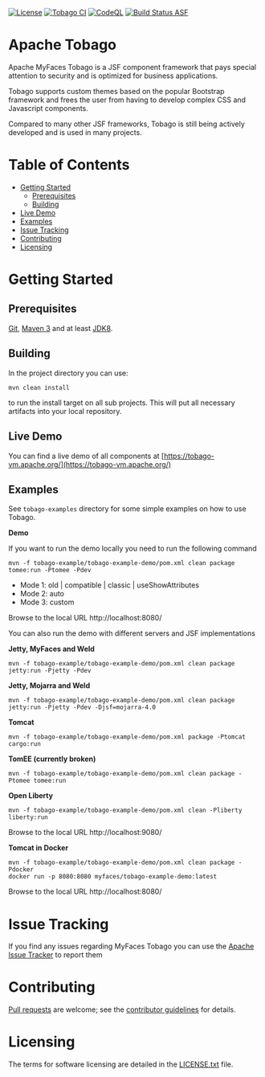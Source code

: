 
[![License](https://img.shields.io/badge/License-Apache%202.0-blue.svg)](https://opensource.org/licenses/Apache-2.0)
[![Tobago CI](https://github.com/apache/myfaces-tobago/actions/workflows/tobago-ci.yml/badge.svg)](https://github.com/apache/myfaces-tobago/actions/workflows/tobago-ci.yml)
[![CodeQL](https://github.com/apache/myfaces-tobago/actions/workflows/codeql-analysis.yml/badge.svg)](https://github.com/apache/myfaces-tobago/actions/workflows/codeql-analysis.yml)
[![Build Status ASF](https://ci-builds.apache.org/buildStatus/icon?subject=ASF-Build&job=MyFaces%2FTobago+pipeline%2Fmain)](https://ci-builds.apache.org/job/MyFaces/job/Tobago%20pipeline/job/main/)

# Apache Tobago


Apache MyFaces Tobago is a JSF component framework that pays special attention to security and is optimized for business applications.

Tobago supports custom themes based on the popular Bootstrap framework and frees the user from having to develop complex CSS and Javascript components.

Compared to many other JSF frameworks, Tobago is still being actively developed and is used in many projects.

# Table of Contents

- [Getting Started](#getting-started)
  * [Prerequisites](#prerequisites)
  * [Building](#building)
- [Live Demo](#live-demo)
- [Examples](#examples)
- [Issue Tracking](#issue-tracking)
- [Contributing](#contributing)
- [Licensing](#licensing)


# Getting Started

## Prerequisites

[Git](https://help.github.com/set-up-git-redirect), [Maven 3](https://maven.apache.org/download.cgi) and at least [JDK8]( https://www.oracle.com/technetwork/java/javase/downloads).


## Building


In the project directory you can use:

```
mvn clean install
```

to run the install target on all sub projects. This will
put all necessary artifacts into your local repository.

## Live Demo

You can find a live demo of all components at [https://tobago-vm.apache.org/](https://tobago-vm.apache.org/)

## Examples

See `tobago-examples` directory for some simple examples on how to use Tobago.


**Demo**

If you want to run the demo locally you need to run the following command


```shell
mvn -f tobago-example/tobago-example-demo/pom.xml clean package tomee:run -Ptomee -Pdev
```

* Mode 1: old | compatible | classic | useShowAttributes
* Mode 2: auto
* Mode 3: custom

Browse to the local URL http://localhost:8080/

You can also run the demo with different servers and JSF implementations

**Jetty, MyFaces and Weld**

```shell
mvn -f tobago-example/tobago-example-demo/pom.xml clean package jetty:run -Pjetty -Pdev
```

**Jetty, Mojarra and Weld**
```shell
mvn -f tobago-example/tobago-example-demo/pom.xml clean package jetty:run -Pjetty -Pdev -Djsf=mojarra-4.0
```

**Tomcat**
```shell
mvn -f tobago-example/tobago-example-demo/pom.xml package -Ptomcat cargo:run
```

**TomEE (currently broken)**
```shell
mvn -f tobago-example/tobago-example-demo/pom.xml clean package -Ptomee tomee:run
```

**Open Liberty**
```shell
mvn -f tobago-example/tobago-example-demo/pom.xml clean -Pliberty liberty:run
```
Browse to the local URL http://localhost:9080/

**Tomcat in Docker**

```
mvn -f tobago-example/tobago-example-demo/pom.xml clean package -Pdocker
docker run -p 8080:8080 myfaces/tobago-example-demo:latest
```

Browse to the local URL http://localhost:8080/

# Issue Tracking

If you find any issues regarding MyFaces Tobago you can use the [Apache Issue Tracker](https://issues.apache.org/jira/projects/TOBAGO) to report them


# Contributing
[Pull requests](https://help.github.com/articles/creating-a-pull-request) are welcome; see the [contributor guidelines](CONTRIBUTING.md) for details.


# Licensing

The terms for software licensing are detailed in the [LICENSE.txt](LICENSE.txt) file.
